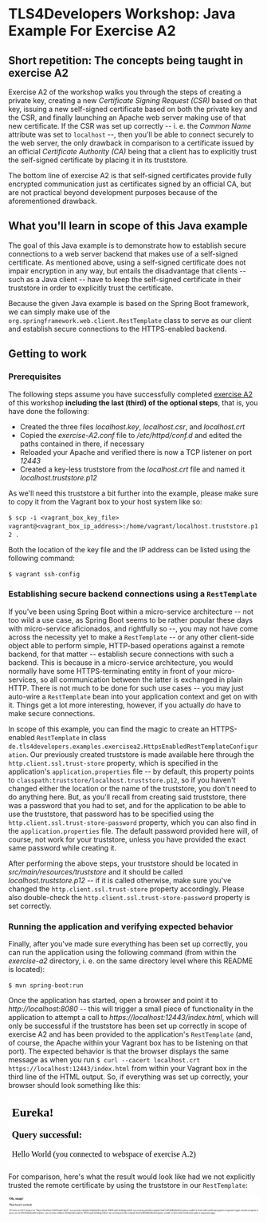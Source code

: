 # TLS4Developers Workshop: Java Example For Exercise A2

## Short repetition: The concepts being taught in exercise A2

Exercise A2 of the workshop walks you through the steps of creating a 
private key, creating a new _Certificate Signing Request (CSR)_ based 
on that key, issuing a new self-signed certificate based 
on both the private key and the CSR, and finally launching an Apache 
web server making use of that new certificate. If the CSR was set up 
correctly -- i. e. the _Common Name_ attribute was set to `localhost` --, 
then you'll be able to connect securely to the web server, the only 
drawback in comparison to a certificate issued by an official 
_Certificate Authority (CA)_ being that a client has to explicitly trust
the self-signed certificate by placing it in its truststore.

The bottom line of exercise A2 is that self-signed certificates 
provide fully encrypted communication just as certificates signed by an 
official CA, but are not practical beyond development purposes because 
of the aforementioned drawback.

## What you'll learn in scope of this Java example
The goal of this Java example is to demonstrate how to establish secure 
connections to a web server backend that makes use of a self-signed 
certificate. As mentioned above, using a self-signed certificate does not 
impair encryption in any way, but entails the disadvantage that 
clients -- such as a Java client -- have to keep the self-signed 
certificate in their truststore in order to explicitly trust the 
certificate.

Because the given Java example is based on the Spring Boot 
framework, we can simply make use of the
`org.springframework.web.client.RestTemplate` class to serve as our 
client and establish secure connections to the HTTPS-enabled backend.


## Getting to work

### Prerequisites
The following steps assume you have successfully completed 
[exercise A2](https://github.com/booboo-at-gluga-de/TLS4Developers_Workshop/tree/master/exercises/A2)
of this workshop __including the last (third) of the optional steps__, 
that is, you have done the following:

* Created the three files _localhost.key_, _localhost.csr_, and _localhost.crt_
* Copied the _exercise-A2.conf_ file to _/etc/httpd/conf.d_ and edited 
the paths contained in there, if necessary
* Reloaded your Apache and verified there is now a TCP listener on port _12443_
* Created a key-less truststore from the _localhost.crt_ file and named it 
_localhost.truststore.p12_

As we'll need this truststore a bit further into the example, please make 
sure to copy it from the Vagrant box to your host system like so:

`$ scp -i <vagrant_box_key_file> vagrant@<vagrant_box_ip_address>:/home/vagrant/localhost.truststore.p12 .`

Both the location of the key file and the IP address can be listed using 
the following command:

`$ vagrant ssh-config`

### Establishing secure backend connections using a `RestTemplate`
If you've been using Spring Boot within a micro-service architecture -- 
not too wild a use case, as Spring Boot seems to be rather popular these days 
with micro-service aficionados, and rightfully so --, you may not have come across 
the necessity yet to make a `RestTemplate` -- or any other client-side 
object able to perform simple, HTTP-based operations against a remote 
backend, for that matter -- establish secure connections with such a backend. 
This is because in a micro-service architecture, you would normally 
have some HTTPS-terminating entity in front of your micro-services, 
so all communication between the latter is exchanged in plain HTTP. There 
is not much to be done for such use cases -- you may just auto-wire a
`RestTemplate` bean into your application context and get on with it. 
Things get a lot more interesting, however, if you actually *do* have 
to make secure connections.

In scope of this example, you can find the magic to create an 
HTTPS-enabled `RestTemplate` in class 
`de.tls4developers.examples.exercisea2.HttpsEnabledRestTemplateConfiguration`.
Our previously created truststore is made available here through the 
`http.client.ssl.trust-store` property, which is specified in the application's 
`application.properties` file -- by default, this property points 
to `classpath:truststore/localhost.truststore.p12`, so if you haven't changed 
either the location or the name of the truststore, you don't need to do 
anything here. But, as you'll recall from creating said truststore, there 
was a password that you had to set, and for the application to be able 
to use the truststore, that password has to be specified using the 
`http.client.ssl.trust-store-password` property, which you can also find 
in the `application.properties` file. The default password provided here 
will, of course, not work for your truststore, unless you have provided 
the exact same password while creating it.

After performing the above steps, your truststore should be located in 
_src/main/resources/truststore_ and it should be called _localhost.truststore.p12_ --
if it is called otherwise, make sure you've changed the `http.client.ssl.trust-store` 
property accordingly. Please also double-check the 
`http.client.ssl.trust-store-password` property is set correctly.

### Running the application and verifying expected behavior
Finally, after you've made sure everything has been set up correctly, you can 
run the application using the following command (from within the _exercise-a2_ 
directory, i. e. on the same directory level where this README is located):

`$ mvn spring-boot:run`

Once the application has started, open a browser and point it to 
_http://localhost:8080_ -- this will trigger a small piece of 
functionality in the application to attempt a call to 
_https://localhost:12443/index.html_, which will only be successful
if the truststore has been set up correctly in scope of exercise A2 
and has been provided to the application's `RestTemplate` 
(and, of course, the Apache within your Vagrant box has to be listening 
on that port). The expected behavior is that the browser displays the same 
message as when you run 
`$ curl --cacert localhost.crt https://localhost:12443/index.html`
from within your Vagrant box in the third line of the HTML output. So, if 
everything was set up correctly, your browser should look something like this: 

![query_successful](https://github.com/AntsInMyEy3sJohnson/TLS4Developers_Workshop/blob/java-sample-a2/java-samples/exercise-a2/documentation/java_sample_a2_query_successful.png)

For comparison, here's what the result would look like had we not explicitly 
trusted the remote certificate by using the truststore in our `RestTemplate`:

![query_unsuccessful](https://github.com/AntsInMyEy3sJohnson/TLS4Developers_Workshop/blob/java-sample-a2/java-samples/exercise-a2/documentation/java_sample_a2_query_unsuccessful.png)

 



 


